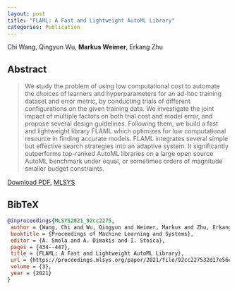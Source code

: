 ```yaml
---
layout: post
title: "FLAML: A Fast and Lightweight AutoML Library"
categories: Publication
---
```


Chi Wang, Qingyun Wu, **Markus Weimer**, Erkang Zhu

## Abstract

> We study the problem of using low computational cost to automate the choices
> of learners and hyperparameters for an ad-hoc training dataset and error
> metric, by conducting trials of different configurations on the given training
> data. We investigate the joint impact of multiple factors on both trial cost
> and model error, and propose several design guidelines. Following them, we
> build a fast and lightweight library FLAML which optimizes for low
> computational resource in finding accurate models. FLAML integrates several
> simple but effective search strategies into an adaptive system. It
> significantly outperforms top-ranked AutoML libraries on a large open source
> AutoML benchmark under equal, or sometimes orders of magnitude smaller budget
> constraints.

[Download PDF]({{site.url}}/files/pub/2021/2021-MLSYS-FLAML.pdf),
[MLSYS](https://proceedings.mlsys.org/paper/2021/hash/92cc227532d17e56e07902b254dfad10-Abstract.html)

## BibTeX

```bibtex
@inproceedings{MLSYS2021_92cc2275,
 author = {Wang, Chi and Wu, Qingyun and Weimer, Markus and Zhu, Erkang},
 booktitle = {Proceedings of Machine Learning and Systems},
 editor = {A. Smola and A. Dimakis and I. Stoica},
 pages = {434--447},
 title = {FLAML: A Fast and Lightweight AutoML Library},
 url = {https://proceedings.mlsys.org/paper/2021/file/92cc227532d17e56e07902b254dfad10-Paper.pdf},
 volume = {3},
 year = {2021}
}
```
